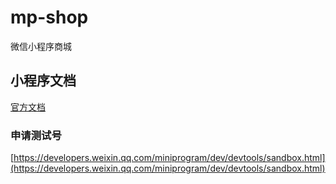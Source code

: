 # mp-shop
微信小程序商城

## 小程序文档
[官方文档](https://developers.weixin.qq.com/miniprogram/dev/framework/)

### 申请测试号
[https://developers.weixin.qq.com/miniprogram/dev/devtools/sandbox.html](https://developers.weixin.qq.com/miniprogram/dev/devtools/sandbox.html)

